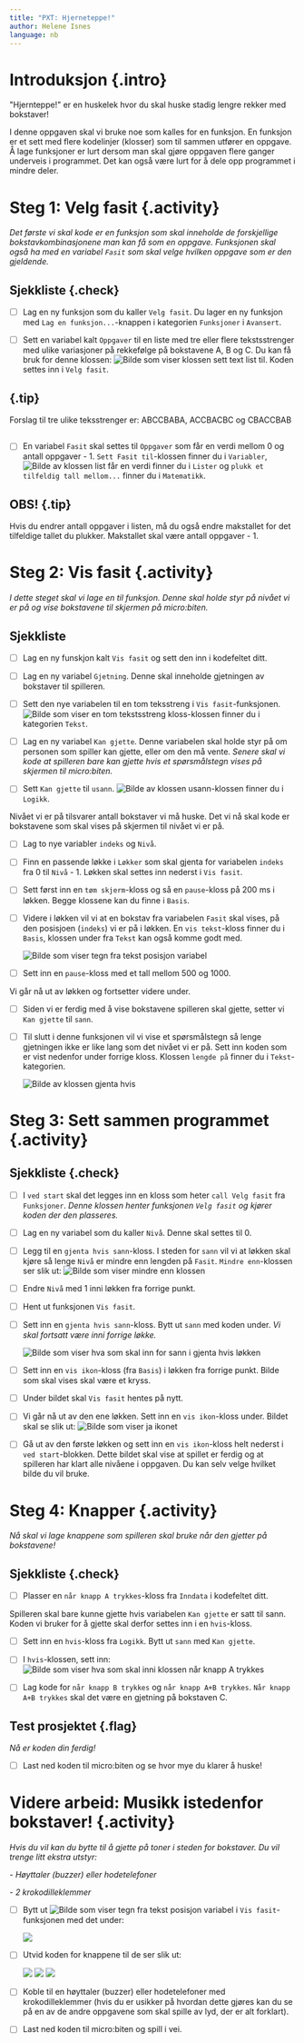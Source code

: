 ```yaml
---
title: "PXT: Hjerneteppe!"
author: Helene Isnes
language: nb
---
```



# Introduksjon {.intro} 

"Hjernteppe!" er en huskelek hvor du skal huske stadig lengre rekker med bokstaver!

I denne oppgaven skal vi bruke noe som kalles for en funksjon. En funksjon er et sett med flere kodelinjer (klosser) som til sammen utfører en oppgave. Å lage funksjoner er lurt dersom man skal gjøre oppgaven flere ganger underveis i programmet. Det kan også være lurt for å dele opp programmet i mindre deler.  


# Steg 1: Velg fasit {.activity}

*Det første vi skal kode er en funksjon som skal inneholde de forskjellige bokstavkombinasjonene man kan få som en oppgave. Funksjonen skal også ha med en variabel `Fasit` som skal velge hvilken oppgave som er den gjeldende.*

## Sjekkliste {.check}

- [ ] Lag en ny funksjon som du kaller `Velg fasit`. Du lager en ny funksjon med `Lag en funksjon...`-knappen i kategorien `Funksjoner` i `Avansert`. 

- [ ] Sett en variabel kalt `Oppgaver` til en liste med tre eller flere tekstsstrenger med ulike variasjoner på rekkefølge på bokstavene A, B og C. Du kan få bruk for denne klossen: ![Bilde som viser klossen sett text list til](sett_liste_til.png). Koden settes inn i `Velg fasit`. 

## {.tip}
Forslag til tre ulike teksstrenger er: ABCCBABA, ACCBACBC og CBACCBAB
##

- [ ] En variabel `Fasit` skal settes til `Oppgaver` som får en verdi mellom 0 og antall oppgaver - 1. `Sett Fasit til`-klossen finner du i `Variabler`, ![Bilde av klossen list får en verdi](list_faar_verdi.png) finner du i `Lister` og `plukk et tilfeldig tall mellom...` finner du i `Matematikk`. 

## OBS! {.tip}
Hvis du endrer antall oppgaver i listen, må du også endre makstallet for det tilfeldige tallet du plukker. Makstallet skal være antall oppgaver - 1. 
##


# Steg 2: Vis fasit {.activity}

*I dette steget skal vi lage en til funksjon. Denne skal holde styr på nivået vi er på og vise bokstavene til skjermen på micro:biten.*

## Sjekkliste 

- [ ] Lag en ny funskjon kalt `Vis fasit` og sett den inn i kodefeltet ditt.  

- [ ] Lag en ny variabel `Gjetning`. Denne skal inneholde gjetningen av bokstaver til spilleren.

- [ ] Sett den nye variabelen til en tom teksstreng i `Vis fasit`-funksjonen. ![Bilde som viser en tom tekstsstreng kloss](tom_tekst.png)-klossen finner du i kategorien `Tekst`. 

- [ ] Lag en ny variabel `Kan gjette`. Denne variabelen skal holde styr på om personen som spiller kan gjette, eller om den må vente. *Senere skal vi kode at spilleren bare kan gjette hvis et spørsmålstegn vises på skjermen til micro:biten.*

- [ ] Sett `Kan gjette` til `usann`. ![Bilde av klossen usann](usann.png)-klossen finner du i `Logikk`. 

Nivået vi er på tilsvarer antall bokstaver vi må huske. Det vi nå skal kode er bokstavene som skal vises på skjermen til nivået vi er på.

- [ ] Lag to nye variabler `indeks` og `Nivå`. 

- [ ] Finn en passende løkke i `Løkker` som skal gjenta for variabelen `indeks` fra 0 til `Nivå` - 1. Løkken skal settes inn nederst i `Vis fasit`.

- [ ] Sett først inn en `tøm skjerm`-kloss og så en `pause`-kloss på 200 ms i løkken. Begge klossene kan du finne i `Basis`. 

- [ ] Videre i løkken vil vi at en bokstav fra variabelen `Fasit` skal vises, på den posisjoen (`indeks`) vi er på i løkken. En `vis tekst`-kloss finner du i `Basis`, klossen under fra `Tekst` kan også komme godt med. 

	![Bilde som viser tegn fra tekst posisjon variabel](tegn_fra.png)   

- [ ] Sett inn en `pause`-kloss med et tall mellom 500 og 1000. 

Vi går nå ut av løkken og fortsetter videre under.

- [ ] Siden vi er ferdig med å vise bokstavene spilleren skal gjette, setter vi `Kan gjette` til `sann`. 

- [ ] Til slutt i denne funksjonen vil vi vise et spørsmålstegn så lenge gjetningen ikke er like lang som det nivået vi er på. Sett inn koden som er vist nedenfor under forrige kloss. Klossen `lengde på` finner du i `Tekst`-kategorien. 

	![Bilde av klossen gjenta hvis](gjenta_hvis.png)


# Steg 3: Sett sammen programmet {.activity}

## Sjekkliste {.check}

- [ ] I `ved start` skal det legges inn en kloss som heter `call Velg fasit` fra `Funksjoner`. *Denne klossen henter funksjonen `Velg fasit` og kjører koden der den plasseres.*

- [ ] Lag en ny variabel som du kaller `Nivå`. Denne skal settes til 0.

- [ ] Legg til en `gjenta hvis sann`-kloss. I steden for `sann` vil vi at løkken skal kjøre så lenge `Nivå` er mindre enn lengden på `Fasit`. `Mindre enn`-klossen ser slik ut:
![Bilde som viser mindre enn klossen](mindre_enn.png)

- [ ] Endre `Nivå` med 1 inni løkken fra forrige punkt. 

- [ ] Hent ut funksjonen `Vis fasit`. 

- [ ] Sett inn en `gjenta hvis sann`-kloss. Bytt ut `sann` med koden under. *Vi skal fortsatt være inni forrige løkke.*

	![Bilde som viser hva som skal inn for sann i gjenta hvis løkken](er_ulik_0.png)

- [ ] Sett inn en `vis ikon`-kloss (fra `Basis`) i løkken fra forrige punkt. Bilde som skal vises skal være et kryss. 

- [ ] Under bildet skal `Vis fasit` hentes på nytt.  

- [ ] Vi går nå ut av den ene løkken. Sett inn en `vis ikon`-kloss under. Bildet skal se slik ut: ![Bilde som viser ja ikonet](check.png)

- [ ] Gå ut av den første løkken og sett inn en `vis ikon`-kloss helt nederst i `ved start`-blokken. Dette bildet skal vise at spillet er ferdig og at spilleren har klart alle nivåene i oppgaven. Du kan selv velge hvilket bilde du vil bruke.

# Steg 4: Knapper {.activity}

*Nå skal vi lage knappene som spilleren skal bruke når den gjetter på bokstavene!*

## Sjekkliste {.check}

- [ ] Plasser en `når knapp A trykkes`-kloss fra `Inndata` i kodefeltet ditt.

Spilleren skal bare kunne gjette hvis variabelen `Kan gjette` er satt til sann. Koden vi bruker for å gjette skal derfor settes inn i en `hvis`-kloss. 

- [ ] Sett inn en `hvis`-kloss fra `Logikk`. Bytt ut `sann` med `Kan gjette`. 

- [ ] I `hvis`-klossen, sett inn: ![Bilde som viser hva som skal inni klossen når knapp A trykkes](hvis_kan_gjette.png)

- [ ] Lag kode for `når knapp B trykkes` og `når knapp A+B trykkes`. `Når knapp A+B trykkes` skal det være en gjetning på bokstaven C.

## Test prosjektet {.flag}
*Nå er koden din ferdig!*

- [ ] Last ned koden til micro:biten og se hvor mye du klarer å huske!


# Videre arbeid: Musikk istedenfor bokstaver! {.activity}

*Hvis du vil kan du bytte til å gjette på toner i steden for bokstaver. Du vil trenge litt ekstra utstyr:* 

*- Høyttaler (buzzer) eller hodetelefoner*

*- 2 krokodilleklemmer* 

- [ ] Bytt ut ![Bilde som viser tegn fra tekst posisjon variabel](tegn_fra_fullfort.png) i `Vis fasit`-funksjonen med det under:

	![](hvis_ellers.png)

- [ ] Utvid koden for knappene til de ser slik ut: 

	![](knapp_A_tone.png) ![](knapp_B_tone.png) ![](knapp_AB_tone.png)

- [ ] Koble til en høyttaler (buzzer) eller hodetelefoner med krokodilleklemmer (hvis du er usikker på hvordan dette gjøres kan du se på en av de andre oppgavene som skal spille av lyd, der er alt forklart). 

- [ ] Last ned koden til micro:biten og spill i vei. 
